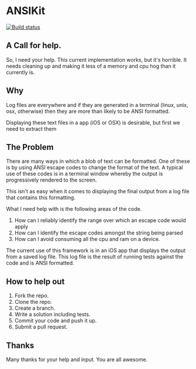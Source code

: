 # ANSIKit
[![Build status](https://badge.buildkite.com/7651debde69eef1691403ae8cae48008e2e39de01dd0edc6e0.svg)](https://buildkite.com/mattdelves/ansikit)

## A Call for help.

So, I need your help. This current implementation works, but it's horrible. It needs cleaning up and making it less of a memory and cpu hog than it currently is.

## Why

Log files are everywhere and if they are generated in a terminal (linux, unix, osx, otherwise) then they are more than likely to be ANSI formatted.

Displaying these text files in a app (iOS or OSX) is desirable, but first we need to extract them

## The Problem

There are many ways in which a blob of text can be formatted. One of these is by using ANSI escape codes to change the format of the text. A typical use of these codes is in a terminal window whereby the output is progressively rendered to the screen.

This isn't as easy when it comes to displaying the final output from a log file that contains this formatting.

What I need help with is the following areas of the code.

1. How can I reliably identify the range over which an escape code would apply
1. How can I identify the escape codes amongst the string being parsed
1. How can I avoid consuming all the cpu and ram on a device.

The current use of this framework is in an iOS app that displays the output from a saved log file. This log file is the result of running tests against the code and is ANSI formatted. 

## How to help out

1. Fork the repo.
1. Clone the repo.
1. Create a branch.
1. Write a solution including tests.
1. Commit your code and push it up.
1. Submit a pull request.

## Thanks

Many thanks for your help and input. You are all awesome.
